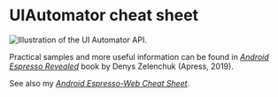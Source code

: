 # UIAutomator cheat sheet

<img src="./uiautomator_cheat_sheet.jpg" alt="Illustration of the UI Automator API."/>

Practical samples and more useful information can be found in [*Android Espresso Revealed*](https://www.apress.com/9781484243145) book by Denys Zelenchuk (Apress, 2019).

See also my [*Android Espresso-Web Cheat Sheet*](https://github.com/denyszelenchuk/espresso-web-cheat-sheet).

